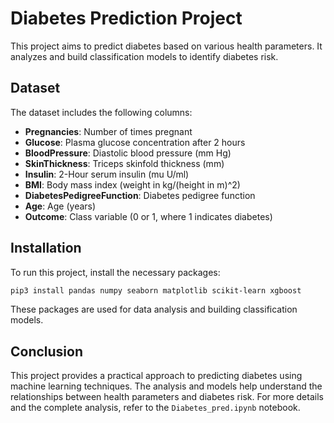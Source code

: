 # Diabetes Prediction Project

This project aims to predict diabetes based on various health parameters. It analyzes and build classification models to identify diabetes risk.

## Dataset

The dataset includes the following columns:
- **Pregnancies**: Number of times pregnant
- **Glucose**: Plasma glucose concentration after 2 hours
- **BloodPressure**: Diastolic blood pressure (mm Hg)
- **SkinThickness**: Triceps skinfold thickness (mm)
- **Insulin**: 2-Hour serum insulin (mu U/ml)
- **BMI**: Body mass index (weight in kg/(height in m)^2)
- **DiabetesPedigreeFunction**: Diabetes pedigree function
- **Age**: Age (years)
- **Outcome**: Class variable (0 or 1, where 1 indicates diabetes)

## Installation

To run this project, install the necessary packages:

```bash
pip3 install pandas numpy seaborn matplotlib scikit-learn xgboost
```

These packages are used for data analysis and building classification models.

## Conclusion

This project provides a practical approach to predicting diabetes using machine learning techniques. The analysis and models help understand the relationships between health parameters and diabetes risk. For more details and the complete analysis, refer to the `Diabetes_pred.ipynb` notebook.
